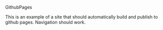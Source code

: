 GithubPages

This is an example of a site that should automatically build and publish to github pages.
Navigation should work.